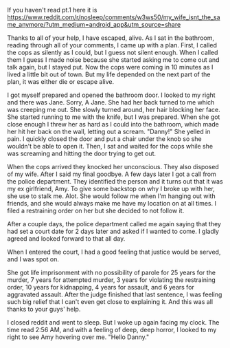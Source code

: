 If you haven't read pt.1 here it is https://www.reddit.com/r/nosleep/comments/w3ws50/my_wife_isnt_the_same_anymore/?utm_medium=android_app&utm_source=share

Thanks to all of your help, I have escaped, alive. As I sat in the bathroom, reading through all of your comments, I came up with a plan. First, I called the cops as silently as I could, but I guess not silent enough. When I called them I guess I made noise because she started asking me to come out and talk again, but I stayed put. Now the cops were coming in 10 minutes as I lived a little bit out of town. But my life depended on the next part of the plan, it was either die or escape alive.

I got myself prepared and opened the bathroom door. I looked to my right and there was Jane. Sorry, A Jane. She had her back turned to me which was creeping me out. She slowly turned around, her hair blocking her face. She started running to me with the knife, but I was prepared. When she got close enough I threw her as hard as I could into the bathroom, which made her hit her back on the wall, letting out a scream. "Danny!" She yelled in pain. I quickly closed the door and put a chair under the knob so she wouldn't be able to open it. Then, I sat and waited for the cops while she was screaming and hitting the door trying to get out.

When the cops arrived they knocked her unconscious. They also disposed of my wife. After I said my final goodbye. A few days later I got a call from the police department. They identified the person and it turns out that it was my ex girlfriend, Amy. To give some backstop on why I broke up with her, she use to stalk me. Alot. She would follow me when I'm hanging out with friends, and she would always make me have my location on at all times. I filed a restraining order on her but she decided to not follow it. 

After a couple days, the police department called me again saying that they had set a court date for 2 days later and asked if I wanted to come. I gladly agreed and looked forward to that all day.

When I entered the court, I had a good feeling that justice would be served, and I was spot on. 

She got life imprisonment with no possibility of parole for 25 years for the murder, 7 years for attempted murder, 3 years for violating the restraining order, 10 years for kidnapping, 4 years for assault, and 6 years for aggravated assault. After the judge finished that last sentence, I was feeling such big relief that I can't even get close to explaining it. And this was all thanks to your guys' help.

I closed reddit and went to sleep. But I woke up again facing my clock. The time read 2:56 AM, and with a feeling of deep, deep horror, I looked to my right to see Amy hovering over me. "Hello Danny."